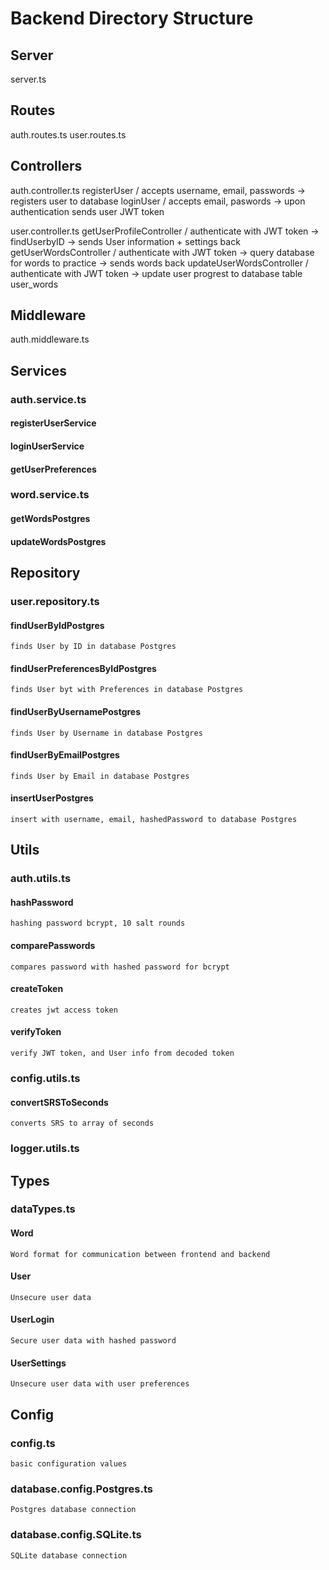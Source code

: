 # Backend Directory Structure

## Server
  server.ts

## Routes
  auth.routes.ts 
  user.routes.ts 

## Controllers
  auth.controller.ts
    registerUser / accepts username, email, passwords -> registers user to database
    loginUser / accepts email, paswords -> upon authentication sends user JWT token

  user.controller.ts
    getUserProfileController / authenticate with JWT token -> findUserbyID -> sends User information + settings back
    getUserWordsController / authenticate with JWT token -> query database for words to practice -> sends words back
    updateUserWordsController / authenticate with JWT token -> update user progrest to database table user_words

## Middleware
  auth.middleware.ts

## Services
### auth.service.ts
#### registerUserService 
#### loginUserService
#### getUserPreferences

### word.service.ts
#### getWordsPostgres
#### updateWordsPostgres

## Repository
### user.repository.ts
#### findUserByIdPostgres
    finds User by ID in database Postgres

#### findUserPreferencesByIdPostgres
    finds User byt with Preferences in database Postgres

#### findUserByUsernamePostgres
    finds User by Username in database Postgres

#### findUserByEmailPostgres
    finds User by Email in database Postgres

#### insertUserPostgres
    insert with username, email, hashedPassword to database Postgres

## Utils
### auth.utils.ts
#### hashPassword
    hashing password bcrypt, 10 salt rounds

#### comparePasswords
    compares password with hashed password for bcrypt

#### createToken 
    creates jwt access token

#### verifyToken
    verify JWT token, and User info from decoded token

### config.utils.ts
#### convertSRSToSeconds
    converts SRS to array of seconds

### logger.utils.ts

## Types
### dataTypes.ts
#### Word
    Word format for communication between frontend and backend
  
#### User
    Unsecure user data

#### UserLogin
    Secure user data with hashed password

#### UserSettings 
    Unsecure user data with user preferences

## Config
### config.ts 
    basic configuration values

### database.config.Postgres.ts
    Postgres database connection

### database.config.SQLite.ts
    SQLite database connection

